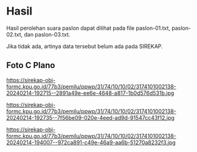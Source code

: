 # Hasil

Hasil perolehan suara paslon dapat dilihat pada file paslon-01.txt, paslon-02.txt, dan paslon-03.txt.

Jika tidak ada, artinya data tersebut belum ada pada SIREKAP.

## Foto C Plano

https://sirekap-obj-formc.kpu.go.id/77b3/pemilu/ppwp/31/74/10/10/02/3174101002138-20240214-192715--2891a49e-ee6e-4648-a817-1b0d576d531b.jpg

https://sirekap-obj-formc.kpu.go.id/77b3/pemilu/ppwp/31/74/10/10/02/3174101002138-20240214-192735--7f56be09-020e-4eed-ad9d-91547cc43f12.jpg

https://sirekap-obj-formc.kpu.go.id/77b3/pemilu/ppwp/31/74/10/10/02/3174101002138-20240214-194007--972ca891-c49e-46a9-aa6b-51270a8232f3.jpg
